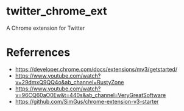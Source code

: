 # twitter_chrome_ext
A Chrome extension for Twitter

# Referrences
* https://developer.chrome.com/docs/extensions/mv3/getstarted/
* https://www.youtube.com/watch?v=29dmxQ9QQ4o&ab_channel=RustyZone
* https://www.youtube.com/watch?v=96CQ60aO0Ew&t=440s&ab_channel=VeryGreatSoftware
* https://github.com/SimGus/chrome-extension-v3-starter
